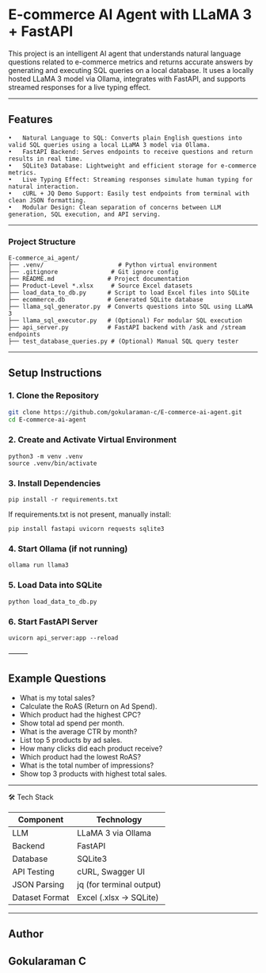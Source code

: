 # E-commerce AI Agent with LLaMA 3 + FastAPI

This project is an intelligent AI agent that understands natural language questions related to e-commerce metrics and returns accurate answers by generating and executing SQL queries on a local database. It uses a locally hosted LLaMA 3 model via Ollama, integrates with FastAPI, and supports streamed responses for a live typing effect.

---

##  Features

	•	Natural Language to SQL: Converts plain English questions into valid SQL queries using a local LLaMA 3 model via Ollama.
	•	FastAPI Backend: Serves endpoints to receive questions and return results in real time.
	•	SQLite3 Database: Lightweight and efficient storage for e-commerce metrics.
	•	Live Typing Effect: Streaming responses simulate human typing for natural interaction.
	•	cURL + JQ Demo Support: Easily test endpoints from terminal with clean JSON formatting.
	•	Modular Design: Clean separation of concerns between LLM generation, SQL execution, and API serving.

---
###  Project Structure

```
E-commerce_ai_agent/
├── .venv/                     # Python virtual environment
├── .gitignore               # Git ignore config
├── README.md               # Project documentation
├── Product-Level *.xlsx     # Source Excel datasets
├── load_data_to_db.py      # Script to load Excel files into SQLite
├── ecommerce.db            # Generated SQLite database
├── llama_sql_generator.py  # Converts questions into SQL using LLaMA 3
├── llama_sql_executor.py   # (Optional) For modular SQL execution
├── api_server.py           # FastAPI backend with /ask and /stream endpoints
├── test_database_queries.py # (Optional) Manual SQL query tester
```

---

##  Setup Instructions

### 1. Clone the Repository

```bash
git clone https://github.com/gokularaman-c/E-commerce-ai-agent.git
cd E-commerce-ai-agent
```

### 2. Create and Activate Virtual Environment

```
python3 -m venv .venv
source .venv/bin/activate
```

### 3. Install Dependencies

```
pip install -r requirements.txt
```

 If requirements.txt is not present, manually install:

```
pip install fastapi uvicorn requests sqlite3
```

### 4. Start Ollama (if not running)

```
ollama run llama3
```

### 5. Load Data into SQLite

```
python load_data_to_db.py
```

### 6. Start FastAPI Server

```
uvicorn api_server:app --reload
```
⸻

##  Example Questions

- What is my total sales?
- Calculate the RoAS (Return on Ad Spend).
- Which product had the highest CPC?
- Show total ad spend per month.
- What is the average CTR by month?
- List top 5 products by ad sales.
- How many clicks did each product receive?
- Which product had the lowest RoAS?
- What is the total number of impressions?
- Show top 3 products with highest total sales.

---

🛠 Tech Stack

| Component     | Technology               |
|---------------|--------------------------|
| LLM           | LLaMA 3 via Ollama       |
| Backend       | FastAPI                  |
| Database      | SQLite3                  |
| API Testing   | cURL, Swagger UI         |
| JSON Parsing  | jq (for terminal output) |
| Dataset Format| Excel (.xlsx → SQLite)   |

---

##  Author

**Gokularaman C**  
---